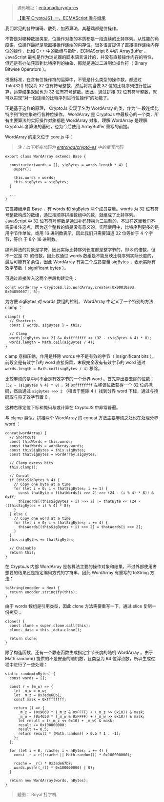 >  源码地址：[entronad/crypto-es](https://github.com/entronad/crypto-es)
>
>
>
> [【重写 CryptoJS】一、ECMAScript 类与继承](https://zhuanlan.zhihu.com/p/52165088)

我们常见的各种编码、散列、加密算法，其基础都是位操作。

不管是对哪种数据类型，位操作对象的本质都是一段连续的比特序列。从性能的角度讲，位操作最好是能直接操作连续的内存位。很多语言提供了直接操作连续内存位的操作，比如 C++ 中的数组与指针，ECMAScript 6 中的 ArrayBuffer 。 JavaScript 最初是作为浏览器的脚本语言设计的，并没有直接操作内存的特性，但还是有办法获取到比特序列的抽象，那就是通过二进制位操作符（ Binary Bitwise Operators ）。

根据标准，在含有位操作符的运算中，不管是什么类型的操作数，都通过 ToInt32() 转换为 32 位有符号整数，然后将其当做 32 位的比特序列进行位运算，运算结果返回也为 32 位有符号整数。因此，通过拼接 32 位有符号整数，就可以实现“对一段连续的比特序列进行位操作”的功能了。

正是基于这样的原理， CryptoJs 实现了名为 WordArray 的类，作为“一段连续比特序列”的抽象进行各种位操作。 WordArray 是 CryptoJs 中最核心的一个类，所有主要算法的实际操作对象都是 WordArray 对象。理解 WordArray 是理解 CryptoJs 各算法的基础，也为今后使用 ArrayBuffer 重写的前提。

WordArray 的定义位于 core.js 中：

>  *注：以下所有代码为 [entronad/crypto-es](http://link.zhihu.com/?target=https%3A//github.com/entronad/crypto-es) 中的重写代码*

```
export class WordArray extends Base {

  constructor(words = [], sigBytes = words.length * 4) {
    super();

    this.words = words;
    this.sigBytes = sigBytes;
  }
  
  ...
}
```

它直接继承自 Base ，有 words 和 sigBytes 两个成员变量。words 为 32 位有符号整数构成的数组，通过按顺序拼接数组中的数，就组成了比特序列。 JavaScript 中 32 位有符号整数是通过补码转换为二进制的，不过在这里我们不需要关注这点，因为这个整数的值是没有意义的，实际使用中，比特序列更多的是用字节作单位，或用 16 进制数表示，因此我们只需要知道 32 位等价于 4 个字节，等价 于 8个 16 进制数。

编码算法的对象是字符，因此实际比特序列长度都是整字节的，即 8 的倍数，但不一定是 32 的倍数，因此仅通过 words 数组是不能反映比特序列实际长度的，最后可能有多余位，因此 WordArray 有第二个成员变量 sigBytes ，表示实际有效字节数（ significant bytes ）。

可通过直接传入这两个字段构建实例：

```
const wordArray = CryptoES.lib.WordArray.create([0x00010203, 0x04050607], 6);
```

为方便 sigBytes 对 words 数组的控制， WordArray 中定义了一个特别的方法 clamp ：

```
clamp() {
  // Shortcuts
  const { words, sigBytes } = this;

  // Clamp
  words[sigBytes >>> 2] &= 0xffffffff << (32 - (sigBytes % 4) * 8);
  words.length = Math.ceil(sigBytes / 4);
}
```

 clamp 意指压缩，作用是移除 words 中不是有效的字节（ insignificant bits ）。前段全是有效字节的 word 直接保留，末段完全没有有效字节的 word 通过 `words.length = Math.ceil(sigBytes / 4)` 移除。

比较麻烦的是中间不全是有效字节的一个分界 word 。首先算出要去除的位数： `(32 - (sigBytes % 4) * 8)` ，对 `0xffffffff` 左移该位数获得一个 32 位的掩码，然后通过 `sigBytes >>> 2` （相当于整除 4 ）找到分界 word 下标，通过与掩码取与将无效字节置 0 。

这种右移定位下标和掩码与或计算在 CryptoJS 中非常普遍。

与 clamp 类似，拼接两个 WordArray 的 concat 方法主要麻烦之处也在处理分界 word ：

```
concat(wordArray) {
  // Shortcuts
  const thisWords = this.words;
  const thatWords = wordArray.words;
  const thisSigBytes = this.sigBytes;
  const thatSigBytes = wordArray.sigBytes;

  // Clamp excess bits
  this.clamp();

  // Concat
  if (thisSigBytes % 4) {
    // Copy one byte at a time
    for (let i = 0; i < thatSigBytes; i += 1) {
      const thatByte = (thatWords[i >>> 2] >>> (24 - (i % 4) * 8)) & 0xff;
      thisWords[(thisSigBytes + i) >>> 2] |= thatByte << (24 - ((thisSigBytes + i) % 4) * 8);
    }
  } else {
    // Copy one word at a time
    for (let i = 0; i < thatSigBytes; i += 4) {
      thisWords[(thisSigBytes + i) >>> 2] = thatWords[i >>> 2];
    }
  }
  this.sigBytes += thatSigBytes;

  // Chainable
  return this;
}
```

在 CryptoJs 内部 WordArray 是各算法主要的操作对象和结果，不过外部使用者想要的结果还是指定编码方式的字符串，因此 WordArray 有重写的 toString 方法：

```
toString(encoder = Hex) {
  return encoder.stringify(this);
}
```

由于 words 数组是引用类型，因此 clone 方法需要重写一下，通过 slice 复制一份拷贝：

```
clone() {
  const clone = super.clone.call(this);
  clone._data = this._data.clone();

  return clone;
}
```

除了构造函数，还有一个静态函数生成指定字节长度的随机 WordArray 。由于 Math.random() 提供的不是安全的随机数，且类型为 64 位浮点数，所以生成过程中进行了一些处理：

```
static random(nBytes) {
  const words = [];

  const r = (m_w) => {
    let _m_w = m_w;
    let _m_z = 0x3ade68b1;
    const mask = 0xffffffff;

    return () => {
      _m_z = (0x9069 * (_m_z & 0xFFFF) + (_m_z >> 0x10)) & mask;
      _m_w = (0x4650 * (_m_w & 0xFFFF) + (_m_w >> 0x10)) & mask;
      let result = ((_m_z << 0x10) + _m_w) & mask;
      result /= 0x100000000;
      result += 0.5;
      return result * (Math.random() > 0.5 ? 1 : -1);
    };
  };

  for (let i = 0, rcache; i < nBytes; i += 4) {
    const _r = r((rcache || Math.random()) * 0x100000000);

    rcache = _r() * 0x3ade67b7;
    words.push((_r() * 0x100000000) | 0);
  }

  return new WordArray(words, nBytes);
}
```



> 题图： Royal 打字机

